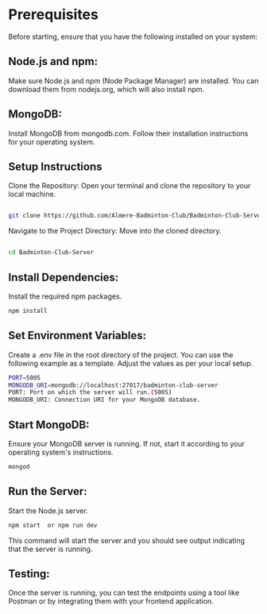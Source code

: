# Prerequisites
Before starting, ensure that you have the following installed on your system:

## Node.js and npm:
 Make sure Node.js and npm (Node Package Manager) are installed. You can download them from nodejs.org, which will also install npm.

## MongoDB: 
Install MongoDB from mongodb.com. Follow their installation instructions for your operating system.

## Setup Instructions
Clone the Repository: Open your terminal and clone the repository to your local machine.

```bash

git clone https://github.com/Almere-Badminton-Club/Badminton-Club-Server.git
```
Navigate to the Project Directory: Move into the cloned directory.

```bash

cd Badminton-Club-Server
```

## Install Dependencies: 
Install the required npm packages.

```bash
npm install
```
## Set Environment Variables: 
Create a .env file in the root directory of the project. You can use the following example as a template. Adjust the values as per your local setup.

```bash 
PORT=5005
MONGODB_URI=mongodb://localhost:27017/badminton-club-server
PORT: Port on which the server will run.(5005)
MONGODB_URI: Connection URI for your MongoDB database.
```

## Start MongoDB: 
Ensure your MongoDB server is running. If not, start it according to your operating system's instructions.

```bash
mongod
```
## Run the Server: 
Start the Node.js server.

```bash
npm start  or npm run dev
```
This command will start the server and you should see output indicating that the server is running.

## Testing: 
Once the server is running, you can test the endpoints using a tool like Postman or by integrating them with your frontend application.

